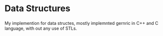 # Data Structures
###
My implemention for data structes, mostly implemnted gernric in C++ and C language, with out any use of STLs.
